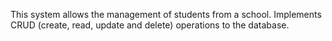 This system allows the management of students from a school. Implements CRUD (create, read, update and delete) operations to the database.
